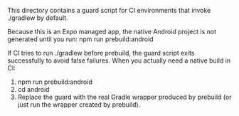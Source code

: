 This directory contains a guard script for CI environments that invoke ./gradlew by default.

Because this is an Expo managed app, the native Android project is not generated until you run:
  npm run prebuild:android

If CI tries to run ./gradlew before prebuild, the guard script exits successfully to avoid false failures.
When you actually need a native build in CI:
  1) npm run prebuild:android
  2) cd android
  3) Replace the guard with the real Gradle wrapper produced by prebuild (or just run the wrapper created by prebuild).
